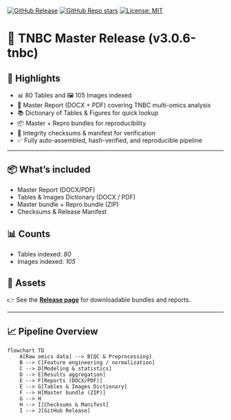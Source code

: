 ﻿[![GitHub Release](https://img.shields.io/github/v/release/Baashi27-ai/tnbc-m1?style=for-the-badge&color=blue)](https://github.com/Baashi27-ai/tnbc-m1/releases/latest)
[![GitHub Repo stars](https://img.shields.io/github/stars/Baashi27-ai/tnbc-m1?style=for-the-badge&color=yellow)](https://github.com/Baashi27-ai/tnbc-m1/stargazers)
[![License: MIT](https://img.shields.io/badge/License-MIT-green.svg?style=for-the-badge)](LICENSE)

# 🚀 TNBC Master Release (v3.0.6-tnbc)

## 🔑 Highlights
- 📊 80 Tables and 🖼 105 Images indexed  
- 📑 Master Report (DOCX + PDF) covering TNBC multi-omics analysis  
- 📚 Dictionary of Tables & Figures for quick lookup  
- 📦 Master + Repro bundles for reproducibility  
- 🔐 Integrity checksums & manifest for verification  
- ✅ Fully auto-assembled, hash-verified, and reproducible pipeline

---

## 📦 What’s included
- Master Report (DOCX/PDF)  
- Tables & Images Dictionary (DOCX / PDF)  
- Master bundle + Repro bundle (ZIP)  
- Checksums & Release Manifest  

## 📊 Counts
- Tables indexed: *80*  
- Images indexed: *105*

## 📂 Assets
👉 See the **[Release page](https://github.com/Baashi27-ai/tnbc-m1/releases/latest)** for downloadable bundles and reports.

---

## 📈 Pipeline Overview
~~~mermaid
flowchart TD
    A[Raw omics data] --> B[QC & Preprocessing]
    B --> C[Feature engineering / normalization]
    C --> D[Modeling & statistics]
    D --> E[Results aggregation]
    E --> F[Reports (DOCX/PDF)]
    E --> G[Tables & Images Dictionary]
    F --> H[Master bundle (ZIP)]
    G --> H
    H --> I[Checksums & Manifest]
    I --> J[GitHub Release]
~~~
